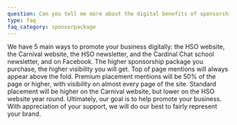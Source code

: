 ```yaml
---
question: Can you tell me more about the digital benefits of sponsorship?
type: faq
faq_category: sponsorpackage
---
```

We have 5 main ways to promote your business digitally: the HSO website, the Carnival website, the HSO newsletter, and the Cardinal Chat school newsletter, and on Facebook. The higher sponsorship package you purchase, the higher visibility you will get. Top of page mentions will always appear above the fold. Premium placement mentions will be 50% of the page or higher, with visibility on almost every page of the site. Standard placement will be higher on the Carnival website, but lower on the HSO website year round. Ultimately, our goal is to help promote your business. With appreciation of your support, we will do our best to fairly represent your brand.